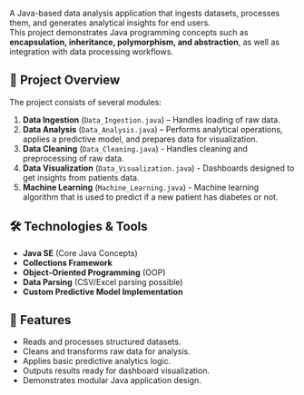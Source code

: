 A Java-based data analysis application that ingests datasets, processes them, and generates analytical insights for end users.  
This project demonstrates Java programming concepts such as **encapsulation, inheritance, polymorphism, and abstraction**, as well as integration with data processing workflows.

## 📌 Project Overview
The project consists of several modules:
1. **Data Ingestion** (`Data_Ingestion.java`) – Handles loading of raw data.
2. **Data Analysis** (`Data_Analysis.java`) – Performs analytical operations, applies a predictive model, and prepares data for visualization.
3. **Data Cleaning** (`Data_Cleaning.java`) - Handles cleaning and preprocessing of raw data.
4. **Data Visualization** (`Data_Visualization.java`) - Dashboards designed to get insights from patients data.
5. **Machine Learning** (`Machine_Learning.java`) - Machine learning algorithm that is used to predict if a new patient has diabetes or not.

## 🛠️ Technologies & Tools
- **Java SE** (Core Java Concepts)
- **Collections Framework**
- **Object-Oriented Programming** (OOP)
- **Data Parsing** (CSV/Excel parsing possible)
- **Custom Predictive Model Implementation**

## 🚀 Features
- Reads and processes structured datasets.
- Cleans and transforms raw data for analysis.
- Applies basic predictive analytics logic.
- Outputs results ready for dashboard visualization.
- Demonstrates modular Java application design.
